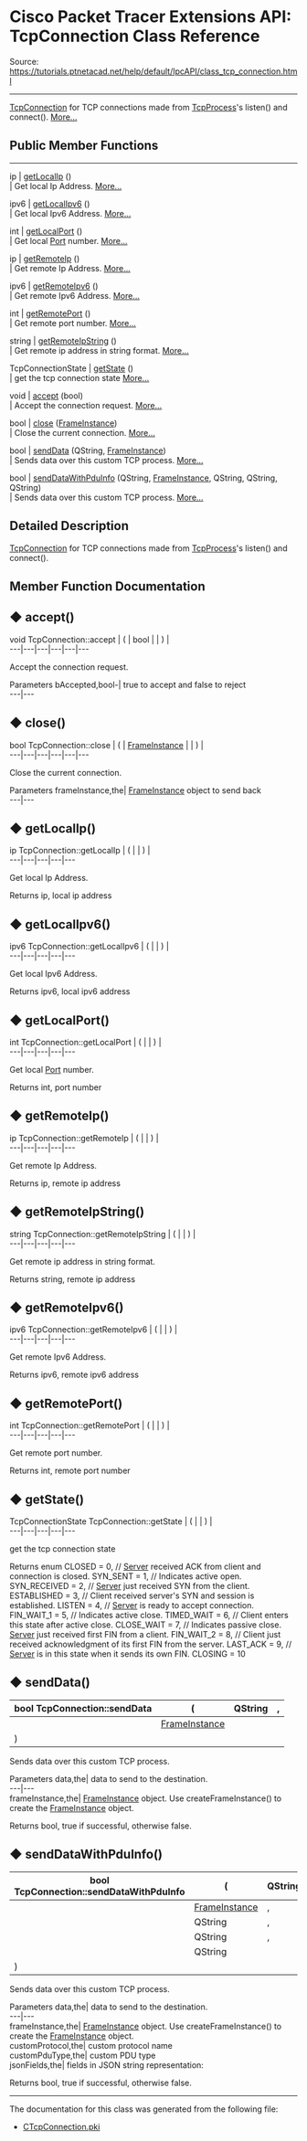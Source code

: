 # Cisco Packet Tracer Extensions API: TcpConnection Class Reference

Source: https://tutorials.ptnetacad.net/help/default/IpcAPI/class_tcp_connection.html

---

[TcpConnection](class_tcp_connection.html "TcpConnection for TCP connections made from TcpProcess's listen\(\) and connect\(\).") for TCP connections made from [TcpProcess](class_tcp_process.html "TcpProcess handles and manipulates the TCP process.")'s listen() and connect(). [More...](class_tcp_connection.html#details)

##  Public Member Functions  
  
---  
ip | [getLocalIp](class_tcp_connection.html#a782661c1b2b3dbd85c7d5a12d99f4f64) ()  
| Get local Ip Address. [More...](class_tcp_connection.html#a782661c1b2b3dbd85c7d5a12d99f4f64)  
  
ipv6 | [getLocalIpv6](class_tcp_connection.html#acc92dec90932760a7e6c908897e61c21) ()  
| Get local Ipv6 Address. [More...](class_tcp_connection.html#acc92dec90932760a7e6c908897e61c21)  
  
int | [getLocalPort](class_tcp_connection.html#a53f35f2ddb263f83536d92be5f596063) ()  
| Get local [Port](class_port.html "Port holds and manipulates the ports on devices.") number. [More...](class_tcp_connection.html#a53f35f2ddb263f83536d92be5f596063)  
  
ip | [getRemoteIp](class_tcp_connection.html#a681d7ddbf862ca67a95220fddaacd824) ()  
| Get remote Ip Address. [More...](class_tcp_connection.html#a681d7ddbf862ca67a95220fddaacd824)  
  
ipv6 | [getRemoteIpv6](class_tcp_connection.html#a9115c620e160a4882311f7bd8bb0cd88) ()  
| Get remote Ipv6 Address. [More...](class_tcp_connection.html#a9115c620e160a4882311f7bd8bb0cd88)  
  
int | [getRemotePort](class_tcp_connection.html#a1afeb4abbc04065012a8de130425ed1b) ()  
| Get remote port number. [More...](class_tcp_connection.html#a1afeb4abbc04065012a8de130425ed1b)  
  
string | [getRemoteIpString](class_tcp_connection.html#afd42c1c72c0f1e875d8ff9db13339c64) ()  
| Get remote ip address in string format. [More...](class_tcp_connection.html#afd42c1c72c0f1e875d8ff9db13339c64)  
  
TcpConnectionState | [getState](class_tcp_connection.html#aa433cbbdf8c4eec38f149797c523489a) ()  
| get the tcp connection state [More...](class_tcp_connection.html#aa433cbbdf8c4eec38f149797c523489a)  
  
void | [accept](class_tcp_connection.html#abda4a7f88e6cec61999a78090b8da411) (bool)  
| Accept the connection request. [More...](class_tcp_connection.html#abda4a7f88e6cec61999a78090b8da411)  
  
bool | [close](class_tcp_connection.html#a71dd74c757a2b7b706e4cd8cb1cedc3a) ([FrameInstance](class_frame_instance.html))  
| Close the current connection. [More...](class_tcp_connection.html#a71dd74c757a2b7b706e4cd8cb1cedc3a)  
  
bool | [sendData](class_tcp_connection.html#a7a1d8a587d6c9956e2cfc4143311fe37) (QString, [FrameInstance](class_frame_instance.html))  
| Sends data over this custom TCP process. [More...](class_tcp_connection.html#a7a1d8a587d6c9956e2cfc4143311fe37)  
  
bool | [sendDataWithPduInfo](class_tcp_connection.html#ae1671ec827e5dc44e18505d0d6cc1b4f) (QString, [FrameInstance](class_frame_instance.html), QString, QString, QString)  
| Sends data over this custom TCP process. [More...](class_tcp_connection.html#ae1671ec827e5dc44e18505d0d6cc1b4f)  
  
  
## Detailed Description

[TcpConnection](class_tcp_connection.html "TcpConnection for TCP connections made from TcpProcess's listen\(\) and connect\(\).") for TCP connections made from [TcpProcess](class_tcp_process.html "TcpProcess handles and manipulates the TCP process.")'s listen() and connect(). 

## Member Function Documentation

## ◆ accept()

void TcpConnection::accept  | ( | bool  | | ) |   
---|---|---|---|---|---  
  
Accept the connection request. 

Parameters
     bAccepted,bool-| true to accept and false to reject   
---|---  
  
## ◆ close()

bool TcpConnection::close  | ( | [FrameInstance](class_frame_instance.html) | | ) |   
---|---|---|---|---|---  
  
Close the current connection. 

Parameters
     frameInstance,the| [FrameInstance](class_frame_instance.html "FrameInstance holds traffic details such as PDUs, ports, etc.") object to send back   
---|---  
  
## ◆ getLocalIp()

ip TcpConnection::getLocalIp  | ( | | ) |   
---|---|---|---|---  
  
Get local Ip Address. 

Returns
    ip, local ip address 

## ◆ getLocalIpv6()

ipv6 TcpConnection::getLocalIpv6  | ( | | ) |   
---|---|---|---|---  
  
Get local Ipv6 Address. 

Returns
    ipv6, local ipv6 address 

## ◆ getLocalPort()

int TcpConnection::getLocalPort  | ( | | ) |   
---|---|---|---|---  
  
Get local [Port](class_port.html "Port holds and manipulates the ports on devices.") number. 

Returns
    int, port number 

## ◆ getRemoteIp()

ip TcpConnection::getRemoteIp  | ( | | ) |   
---|---|---|---|---  
  
Get remote Ip Address. 

Returns
    ip, remote ip address 

## ◆ getRemoteIpString()

string TcpConnection::getRemoteIpString  | ( | | ) |   
---|---|---|---|---  
  
Get remote ip address in string format. 

Returns
    string, remote ip address 

## ◆ getRemoteIpv6()

ipv6 TcpConnection::getRemoteIpv6  | ( | | ) |   
---|---|---|---|---  
  
Get remote Ipv6 Address. 

Returns
    ipv6, remote ipv6 address 

## ◆ getRemotePort()

int TcpConnection::getRemotePort  | ( | | ) |   
---|---|---|---|---  
  
Get remote port number. 

Returns
    int, remote port number 

## ◆ getState()

TcpConnectionState TcpConnection::getState  | ( | | ) |   
---|---|---|---|---  
  
get the tcp connection state 

Returns
    enum<TcpConnectionState> CLOSED = 0, // [Server](class_server.html "Server is Server device object with a terminal line.") received ACK from client and connection is closed. SYN_SENT = 1, // Indicates active open. SYN_RECEIVED = 2, // [Server](class_server.html "Server is Server device object with a terminal line.") just received SYN from the client. ESTABLISHED = 3, // Client received server's SYN and session is established. LISTEN = 4, // [Server](class_server.html "Server is Server device object with a terminal line.") is ready to accept connection. FIN_WAIT_1 = 5, // Indicates active close. TIMED_WAIT = 6, // Client enters this state after active close. CLOSE_WAIT = 7, // Indicates passive close. [Server](class_server.html "Server is Server device object with a terminal line.") just received first FIN from a client. FIN_WAIT_2 = 8, // Client just received acknowledgment of its first FIN from the server. LAST_ACK = 9, // [Server](class_server.html "Server is Server device object with a terminal line.") is in this state when it sends its own FIN. CLOSING = 10   


## ◆ sendData()

bool TcpConnection::sendData  | ( | QString  | ,   
---|---|---|---  
|  | [FrameInstance](class_frame_instance.html) |   
| ) | |   
  
Sends data over this custom TCP process. 

Parameters
     data,the| data to send to the destination.   
---|---  
frameInstance,the| [FrameInstance](class_frame_instance.html "FrameInstance holds traffic details such as PDUs, ports, etc.") object. Use createFrameInstance() to create the [FrameInstance](class_frame_instance.html "FrameInstance holds traffic details such as PDUs, ports, etc.") object.  
  
Returns
    bool, true if successful, otherwise false. 

## ◆ sendDataWithPduInfo()

bool TcpConnection::sendDataWithPduInfo  | ( | QString  | ,   
---|---|---|---  
|  | [FrameInstance](class_frame_instance.html) | ,   
|  | QString  | ,   
|  | QString  | ,   
|  | QString  |   
| ) | |   
  
Sends data over this custom TCP process. 

Parameters
     data,the| data to send to the destination.   
---|---  
frameInstance,the| [FrameInstance](class_frame_instance.html "FrameInstance holds traffic details such as PDUs, ports, etc.") object. Use createFrameInstance() to create the [FrameInstance](class_frame_instance.html "FrameInstance holds traffic details such as PDUs, ports, etc.") object.   
customProtocol,the| custom protocol name   
customPduType,the| custom PDU type   
jsonFields,the| fields in JSON string representation:  
  
Returns
    bool, true if successful, otherwise false. 

* * *

The documentation for this class was generated from the following file:

  * [CTcpConnection.pki](_c_tcp_connection_8pki.html)



